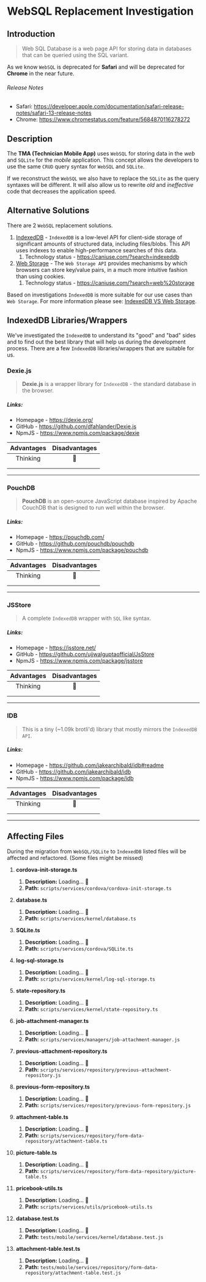 # WebSQL Replacement Investigation

## Introduction
> Web SQL Database is a web page API for storing data in databases that can be queried using the SQL variant.

As we know `WebSQL` is deprecated for **Safari** and will be deprecated for **Chrome** in the near future.

###### Release Notes
* Safari: https://developer.apple.com/documentation/safari-release-notes/safari-13-release-notes
* Chrome: https://www.chromestatus.com/feature/5684870116278272

## Description
The **TMA (Technician Mobile App)** uses `WebSQL` for storing data in the *web* and `SQLite` for the *mobile* application. This concept allows the developers to use the same `CRUD` query syntax for `WebSQL` and `SQLite`.

If we reconstruct the `WebSQL` we also have to replace the `SQLite` as the query syntaxes will be different. It will also allow us to rewrite *old* and *ineffective* code that decreases the application speed.

## Alternative Solutions
There are 2 `WebSQL` replacement solutions.
1. [IndexedDB](https://developer.mozilla.org/en-US/docs/Web/API/IndexedDB_API) - `IndexedDB` is a low-level API for client-side storage of significant amounts of structured data, including files/blobs. This API uses indexes to enable high-performance searches of this data.
    1. Technology status - https://caniuse.com/?search=indexeddb
2. [Web Storage](https://developer.mozilla.org/en-US/docs/Web/API/Web_Storage_API) - The `Web Storage API` provides mechanisms by which browsers can store key/value pairs, in a much more intuitive fashion than using cookies.
    1. Technology status - https://caniuse.com/?search=web%20storage

Based on investigations `IndexedDB` is more suitable for our use cases than `Web Storage`. 
For more information please see: [IndexedDB VS Web Storage](https://softwareengineering.stackexchange.com/questions/219953/how-is-localstorage-different-from-indexeddb).

## IndexedDB Libraries/Wrappers
We've investigated the `IndexedDB` to understand its "good" and "bad" sides and to find out the best library that will help us during the development process.
There are a few `IndexedDB` libraries/wrappers that are suitable for us.

### Dexie.js
> **Dexie.js** is a wrapper library for `IndexedDB` - the standard database in the browser.

##### Links:
* Homepage - https://dexie.org/
* GitHub - https://github.com/dfahlander/Dexie.js
* NpmJS - https://www.npmjs.com/package/dexie

| Advantages | Disadvantages |
|:----------:|:-------------:|
| Thinking   | 🤔            |
|            |               |
|            |               |

---

### PouchDB
> **PouchDB** is an open-source JavaScript database inspired by Apache CouchDB that is designed to run well within the browser.

##### Links:
* Homepage - https://pouchdb.com/
* GitHub - https://github.com/pouchdb/pouchdb
* NpmJS - https://www.npmjs.com/package/pouchdb

| Advantages | Disadvantages |
|:----------:|:-------------:|
| Thinking   | 🤔            |
|            |               |
|            |               |

---

### JSStore
> A complete `IndexedDB` wrapper with `SQL` like syntax.

##### Links:
* Homepage - https://jsstore.net/
* GitHub - https://github.com/ujjwalguptaofficial/JsStore
* NpmJS - https://www.npmjs.com/package/jsstore

| Advantages | Disadvantages |
|:----------:|:-------------:|
| Thinking   | 🤔            |
|            |               |
|            |               |

---

### IDB
> This is a tiny (~1.09k brotli'd) library that mostly mirrors the `IndexedDB API`.

##### Links:
* Homepage - https://github.com/jakearchibald/idb#readme
* GitHub - https://github.com/jakearchibald/idb
* NpmJS - https://www.npmjs.com/package/idb

| Advantages | Disadvantages |
|:----------:|:-------------:|
| Thinking   | 🤔            |
|            |               |
|            |               |

---

## Affecting Files
During the migration from `WebSQL/SQLite` to `IndexedDB` listed files will be affected and refactored. (Some files might be missed)

1. **cordova-init-storage.ts**
    1. **Description:** Loading... 🚀
    1. **Path:** `scripts/services/cordova/cordova-init-storage.ts`

1. **database.ts** 
    1. **Description:** Loading... 🚀
    1. **Path:** `scripts/services/kernel/database.ts`

1. **SQLite.ts** 
    1. **Description:** Loading... 🚀
    1. **Path:** `scripts/services/cordova/SQLite.ts`

1. **log-sql-storage.ts** 
    1. **Description:** Loading... 🚀
    1. **Path:** `scripts/services/kernel/log-sql-storage.ts`

1. **state-repository.ts** 
    1. **Description:** Loading... 🚀
    1. **Path:** `scripts/services/kernel/state-repository.ts`

1. **job-attachment-manager.ts** 
    1. **Description:**  Loading... 🚀
    1. **Path:** `scripts/services/managers/job-attachment-manager.js`

1. **previous-attachment-repository.ts** 
    1. **Description:** Loading... 🚀
    1. **Path:** `scripts/services/repository/previous-attachment-repository.js`

1. **previous-form-repository.ts** 
    1. **Description:** Loading... 🚀
    1. **Path:** `scripts/services/repository/previous-form-repository.js`

1. **attachment-table.ts** 
    1. **Description:** Loading... 🚀
    1. **Path:** `scripts/services/repository/form-data-repository/attachment-table.ts`

1. **picture-table.ts** 
    1. **Description:** Loading... 🚀
    1. **Path:** `scripts/services/repository/form-data-repository/picture-table.ts`

1. **pricebook-utils.ts** 
    1. **Description:** Loading... 🚀
    1. **Path:** `scripts/services/utils/pricebook-utils.ts`

1. **database.test.ts** 
    1. **Description:** Loading... 🚀
    1. **Path:** `tests/mobile/services/kernel/database.test.js`

1. **attachment-table.test.ts** 
    1. **Description:** Loading... 🚀
    1. **Path:** `tests/mobile/services/repository/form-data-repository/attachment-table.test.js`
